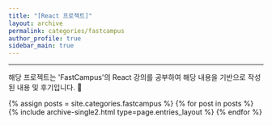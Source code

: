 ```yaml
---
title: "[React 프로젝트]"
layout: archive
permalink: categories/fastcampus
author_profile: true
sidebar_main: true
---
```


<!-- 공백이 포함되어 있는 카테고리 이름의 경우 site.categories.['a b c'] 이런식으로! -->

***

해당 프로젝트는 'FastCampus'의 React 강의를 공부하여 해당 내용을 기반으로 작성된 내용 및 후기입니다. 🥰

{% assign posts = site.categories.fastcampus %}
{% for post in posts %} {% include archive-single2.html type=page.entries_layout %} {% endfor %}